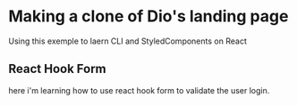 # Making a clone of Dio's landing page 
Using this exemple to laern CLI and StyledComponents on React  

## React Hook Form
here i'm learning how to use react hook form to validate the user login.

